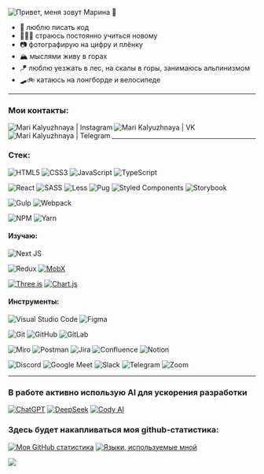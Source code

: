 ![Привет, меня зовут Марина 👋](https://github.com/MariJunior/MariJunior/blob/6710352733b4f155fb786f1d65fa08240993477d/banner.png)

- 🤖 люблю писать код
- 👩🏻‍💻 страюсь постоянно учиться новому
- 📷 фотографирую на цифру и плёнку
- 🏔 мыслями живу в горах
- 🪁 люблю уезжать в лес, на скалы в горы, занимаюсь альпинизмом
- 🛹🚲 катаюсь на лонгборде и велосипеде

___
### Мои контакты:

[<img align="left" alt="Mari Kalyuzhnaya | Instagram" src="https://img.shields.io/badge/Instagram-%23E4405F.svg?style=for-the-badge&logo=Instagram&logoColor=white" />][instagram]
[<img align="left" alt="Mari Kalyuzhnaya | VK" src="https://img.shields.io/badge/-Vkontakte-003f5c?style=for-the-badge&logo=Vk" />][vk]
[<img align="left" alt="Mari Kalyuzhnaya | Telegram" src="https://img.shields.io/badge/Telegram-2CA5E0?style=for-the-badge&logo=telegram&logoColor=white" />][telegram]
<br />

___
### Стек:

![HTML5](https://img.shields.io/badge/html5-%23E34F26.svg?style=for-the-badge&logo=html5&logoColor=white)
![CSS3](https://img.shields.io/badge/css3-%231572B6.svg?style=for-the-badge&logo=css3&logoColor=white)
![JavaScript](https://img.shields.io/badge/javascript-%23323330.svg?style=for-the-badge&logo=javascript&logoColor=%23F7DF1E)
![TypeScript](https://img.shields.io/badge/typescript-%23007ACC.svg?style=for-the-badge&logo=typescript&logoColor=white)

![React](https://img.shields.io/badge/react-%2320232a.svg?style=for-the-badge&logo=react&logoColor=%2361DAFB)
![SASS](https://img.shields.io/badge/SASS-hotpink.svg?style=for-the-badge&logo=SASS&logoColor=white)
![Less](https://img.shields.io/badge/less-2B4C80?style=for-the-badge&logo=less&logoColor=white)
![Pug](https://img.shields.io/badge/Pug-FFF?style=for-the-badge&logo=pug&logoColor=A86454)
![Styled Components](https://img.shields.io/badge/styled--components-DB7093?style=for-the-badge&logo=styled-components&logoColor=white)
![Storybook](https://img.shields.io/badge/-Storybook-FF4785?style=for-the-badge&logo=storybook&logoColor=white)

![Gulp](https://img.shields.io/badge/GULP-%23CF4647.svg?style=for-the-badge&logo=gulp&logoColor=white)
![Webpack](https://img.shields.io/badge/webpack-%238DD6F9.svg?style=for-the-badge&logo=webpack&logoColor=black)

![NPM](https://img.shields.io/badge/NPM-%23000000.svg?style=for-the-badge&logo=npm&logoColor=white)
![Yarn](https://img.shields.io/badge/yarn-%232C8EBB.svg?style=for-the-badge&logo=yarn&logoColor=white)

#### Изучаю:
![Next JS](https://img.shields.io/badge/Next-black?style=for-the-badge&logo=next.js&logoColor=white)

![Redux](https://img.shields.io/badge/redux-%23593d88.svg?style=for-the-badge&logo=redux&logoColor=white)
[![MobX](https://img.shields.io/badge/MobX-FF9955?style=for-the-badge&logo=mobx&logoColor=white)](https://mobx.js.org/)

[![Three.js](https://img.shields.io/badge/Three.js-3D%20Graphics-black?style=flat-square&logo=three.js)](https://threejs.org/)
[![Chart.js](https://img.shields.io/badge/Chart.js-Data%20Viz-FF6384?style=flat-square&logo=chart.js)](https://www.chartjs.org/)

#### Инструменты:

![Visual Studio Code](https://img.shields.io/badge/Visual%20Studio%20Code-0078d7.svg?style=for-the-badge&logo=visual-studio-code&logoColor=white)
![Figma](https://img.shields.io/badge/figma-%23F24E1E.svg?style=for-the-badge&logo=figma&logoColor=white)

![Git](https://img.shields.io/badge/git-%23F05033.svg?style=for-the-badge&logo=git&logoColor=white)
![GitHub](https://img.shields.io/badge/github-%23121011.svg?style=for-the-badge&logo=github&logoColor=white)
![GitLab](https://img.shields.io/badge/gitlab-%23181717.svg?style=for-the-badge&logo=gitlab&logoColor=white)

![Miro](https://img.shields.io/badge/miro?style=for-the-badge)
![Postman](https://img.shields.io/badge/Postman-FF6C37?style=for-the-badge&logo=postman&logoColor=white)
![Jira](https://img.shields.io/badge/jira-%230A0FFF.svg?style=for-the-badge&logo=jira&logoColor=white)
![Confluence](https://img.shields.io/badge/confluence-%23172BF4.svg?style=for-the-badge&logo=confluence&logoColor=white)
![Notion](https://img.shields.io/badge/Notion-%23000000.svg?style=for-the-badge&logo=notion&logoColor=white)

![Discord](https://img.shields.io/badge/Discord-%235865F2.svg?style=for-the-badge&logo=discord&logoColor=white)
![Google Meet](https://img.shields.io/badge/Google%20Meet-00897B?style=for-the-badge&logo=google-meet&logoColor=white)
![Slack](https://img.shields.io/badge/Slack-4A154B?style=for-the-badge&logo=slack&logoColor=white)
![Telegram](https://img.shields.io/badge/Telegram-2CA5E0?style=for-the-badge&logo=telegram&logoColor=white)
![Zoom](https://img.shields.io/badge/Zoom-2D8CFF?style=for-the-badge&logo=zoom&logoColor=white)

___
### В работе активно использую AI для ускорения разработки
  
[![ChatGPT](https://img.shields.io/badge/ChatGPT-74aa9c?style=for-the-badge&logo=openai&logoColor=white)](https://chat.openai.com/)
[![DeepSeek](https://img.shields.io/badge/DeepSeek-1e40af?style=for-the-badge&logo=deepseek&logoColor=white)](https://deepseek.com/)
[![Cody AI](https://img.shields.io/badge/Cody_AI-7b34eb?style=for-the-badge&logo=sourcegraph&logoColor=white)](https://sourcegraph.com/cody)

### Здесь будет накапливаться моя github-статистика:

[![Моя GitHub статистика](https://github-readme-stats.vercel.app/api?username=MariJunior&hide=stars,issues,contribs&count_private=true&show_icons=true&include_all_commits=true&layout=compact&theme=solarized-light)](https://github.com/MariJunior/github-readme-stats)
[![Языки, используемые мной](https://github-readme-stats.vercel.app/api/top-langs/?username=MariJunior&layout=compact)](https://github.com/MariJunior/github-readme-stats)

![](https://komarev.com/ghpvc/?username=MariJunior)




[instagram]: https://www.instagram.com/mari_banana_k/
[vk]: https://vk.com/mari_banana
[telegram]: https://t.me/meri_banana
